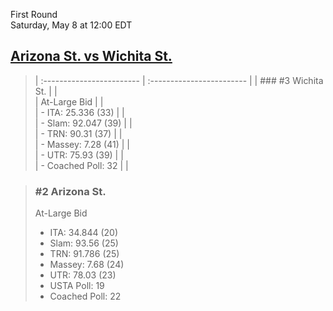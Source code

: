 First Round  
Saturday, May 8 at 12:00 EDT
## [Arizona St. vs Wichita St.](https://www.ncaa.com/game/5833395) 

> | :------------------------ | :------------------------ |
> | ### #3 Wichita St.        | |  
> | At-Large Bid              | |  
> | - ITA: 25.336 (33)        | |  
> | - Slam: 92.047 (39)       | |  
> | - TRN: 90.31 (37)         | |  
> | - Massey: 7.28 (41)       | |  
> | - UTR: 75.93 (39)         | |  
> | - Coached Poll: 32        | |  

> ### #2 Arizona St.  
> At-Large Bid  
> - ITA: 34.844 (20)  
> - Slam: 93.56 (25)  
> - TRN: 91.786 (25)  
> - Massey: 7.68 (24)  
> - UTR: 78.03 (23)  
> - USTA Poll: 19  
> - Coached Poll: 22  